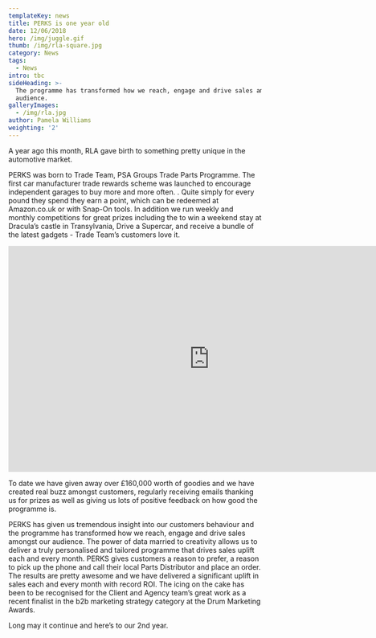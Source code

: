 ```yaml
---
templateKey: news
title: PERKS is one year old
date: 12/06/2018
hero: /img/juggle.gif
thumb: /img/rla-square.jpg
category: News
tags:
  - News
intro: tbc
sideHeading: >-
  The programme has transformed how we reach, engage and drive sales amongst our
  audience.
galleryImages:
  - /img/rla.jpg
author: Pamela Williams
weighting: '2'
---
```

A year ago this month, RLA gave birth to something pretty unique in the automotive market.

PERKS was born to Trade Team, PSA Groups Trade Parts Programme.  The first car manufacturer trade rewards scheme was launched to encourage   independent garages to buy more and more often. .  Quite simply for every pound they spend they earn a point, which can be redeemed at Amazon.co.uk or with Snap-On tools. In addition we run weekly and monthly competitions for great prizes including the to win a weekend stay at Dracula’s castle in Transylvania, Drive a Supercar, and receive a bundle of the latest gadgets - Trade Team’s customers love it.

<iframe src="https://player.vimeo.com/video/246992866?title=0&byline=0&portrait=0" width="800" height="450" frameborder="0" webkitallowfullscreen mozallowfullscreen allowfullscreen></iframe>

To date we have given away over £160,000 worth of goodies and we have created real buzz amongst customers, regularly receiving emails thanking us for prizes as well as giving us lots of positive feedback on how good the programme is.

PERKS has given us tremendous insight into our customers behaviour and the programme has transformed how we reach, engage and drive sales amongst our audience. The power of data married to creativity allows us to deliver a truly  personalised and tailored programme that drives sales uplift each and every month. PERKS gives customers a reason to prefer, a reason to pick up the phone and call their local Parts Distributor and place an order. The results are pretty awesome and we have delivered a significant uplift in sales each and every month with record ROI. The icing on the cake has been to be recognised for the Client and Agency team’s great work  as a recent finalist in the b2b marketing strategy category at the Drum Marketing Awards.

Long may it continue and here’s to our 2nd year.

